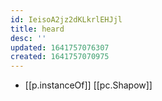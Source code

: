```yaml
---
id: IeisoA2jz2dKLkrlEHJjl
title: heard
desc: ''
updated: 1641757076307
created: 1641757070975
---
```




- [[p.instanceOf]] [[pc.Shapow]]
